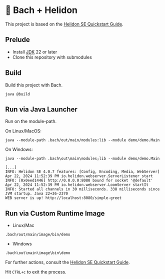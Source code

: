 # 🛫 Bach + Helidon

This project is based on the [Helidon SE Quickstart Guide](https://helidon.io/docs/latest/se/guides/quickstart).

## Prelude

- Install [JDK](https://jdk.java.net) 22 or later
- Clone this repository with submodules

## Build

Build this project with Bach.

```shell
java @build
```
## Run via Java Launcher

Run on the module-path.

On Linux/MacOS:

```shell
java --module-path .bach/out/main/modules:lib --module demo/demo.Main
```

On Windows:

```shell
java --module-path .bach\out\main\modules;lib --module demo/demo.Main
```

```text
[...]
INFO: Helidon SE 4.0.7 features: [Config, Encoding, Media, WebServer]
Apr 22, 2024 11:52:39 PM io.helidon.webserver.ServerListener start
INFO: [0x0eed1446] http://0.0.0.0:8080 bound for socket '@default'
Apr 22, 2024 11:52:39 PM io.helidon.webserver.LoomServer startIt
INFO: Started all channels in 30 milliseconds. 338 milliseconds since JVM startup. Java 22+36-2370
WEB server is up! http://localhost:8080/simple-greet
```

## Run via Custom Runtime Image

- Linux/Mac
```shell script
.bach/out/main/image/bin/demo
```

- Windows
```shell script
.bach\out\main\image\bin\demo
```

For further actions, consult the [Helidon SE Quickstart Guide](https://helidon.io/docs/latest/#/se/guides/02_quickstart).

Hit `CTRL+c` to exit the process.
